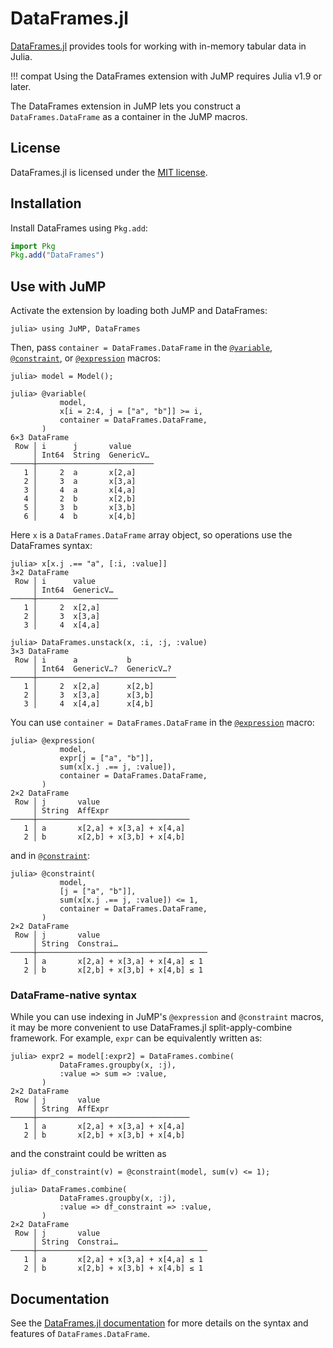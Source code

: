# DataFrames.jl

[DataFrames.jl](https://github.com/JuliaData/DataFrames.jl) provides tools for
working with in-memory tabular data in Julia.

!!! compat
    Using the DataFrames extension with JuMP requires Julia v1.9 or later.

The DataFrames extension in JuMP lets you construct a `DataFrames.DataFrame` as
a container in the JuMP macros.

## License

DataFrames.jl is licensed under the [MIT license](https://github.com/JuliaData/DataFrames.jl/blob/main/LICENSE.md).

## Installation

Install DataFrames using `Pkg.add`:

```julia
import Pkg
Pkg.add("DataFrames")
```

## Use with JuMP

Activate the extension by loading both JuMP and DataFrames:

```jldoctest ext_data_frames
julia> using JuMP, DataFrames
```

Then, pass `container = DataFrames.DataFrame` in the [`@variable`](@ref),
[`@constraint`](@ref), or [`@expression`](@ref) macros:

```jldoctest ext_data_frames
julia> model = Model();

julia> @variable(
           model,
           x[i = 2:4, j = ["a", "b"]] >= i,
           container = DataFrames.DataFrame,
       )
6×3 DataFrame
 Row │ i      j       value
     │ Int64  String  GenericV…
─────┼──────────────────────────
   1 │     2  a       x[2,a]
   2 │     3  a       x[3,a]
   3 │     4  a       x[4,a]
   4 │     2  b       x[2,b]
   5 │     3  b       x[3,b]
   6 │     4  b       x[4,b]
```

Here `x` is a `DataFrames.DataFrame` array object, so operations use the
DataFrames syntax:

```jldoctest ext_data_frames
julia> x[x.j .== "a", [:i, :value]]
3×2 DataFrame
 Row │ i      value
     │ Int64  GenericV…
─────┼──────────────────
   1 │     2  x[2,a]
   2 │     3  x[3,a]
   3 │     4  x[4,a]

julia> DataFrames.unstack(x, :i, :j, :value)
3×3 DataFrame
 Row │ i      a           b
     │ Int64  GenericV…?  GenericV…?
─────┼───────────────────────────────
   1 │     2  x[2,a]      x[2,b]
   2 │     3  x[3,a]      x[3,b]
   3 │     4  x[4,a]      x[4,b]
```

You can use `container = DataFrames.DataFrame` in the [`@expression`](@ref)
macro:

```jldoctest ext_data_frames
julia> @expression(
           model,
           expr[j = ["a", "b"]],
           sum(x[x.j .== j, :value]),
           container = DataFrames.DataFrame,
       )
2×2 DataFrame
 Row │ j       value
     │ String  AffExpr
─────┼──────────────────────────────────
   1 │ a       x[2,a] + x[3,a] + x[4,a]
   2 │ b       x[2,b] + x[3,b] + x[4,b]
```

and in [`@constraint`](@ref):

```jldoctest ext_data_frames
julia> @constraint(
           model,
           [j = ["a", "b"]],
           sum(x[x.j .== j, :value]) <= 1,
           container = DataFrames.DataFrame,
       )
2×2 DataFrame
 Row │ j       value
     │ String  Constrai…
─────┼──────────────────────────────────────
   1 │ a       x[2,a] + x[3,a] + x[4,a] ≤ 1
   2 │ b       x[2,b] + x[3,b] + x[4,b] ≤ 1
```

### DataFrame-native syntax

While you can use indexing in JuMP's `@expression` and `@constraint` macros, it
may be more convenient to use DataFrames.jl split-apply-combine framework. For
example, `expr` can be equivalently written as:

```jldoctest ext_data_frames
julia> expr2 = model[:expr2] = DataFrames.combine(
           DataFrames.groupby(x, :j),
           :value => sum => :value,
       )
2×2 DataFrame
 Row │ j       value
     │ String  AffExpr
─────┼──────────────────────────────────
   1 │ a       x[2,a] + x[3,a] + x[4,a]
   2 │ b       x[2,b] + x[3,b] + x[4,b]
```

and the constraint could be written as

```jldoctest ext_data_frames
julia> df_constraint(v) = @constraint(model, sum(v) <= 1);

julia> DataFrames.combine(
           DataFrames.groupby(x, :j),
           :value => df_constraint => :value,
       )
2×2 DataFrame
 Row │ j       value
     │ String  Constrai…
─────┼──────────────────────────────────────
   1 │ a       x[2,a] + x[3,a] + x[4,a] ≤ 1
   2 │ b       x[2,b] + x[3,b] + x[4,b] ≤ 1
```

## Documentation

See the [DataFrames.jl documentation](https://dataframes.juliadata.org/stable/)
for more details on the syntax and features of `DataFrames.DataFrame`.
